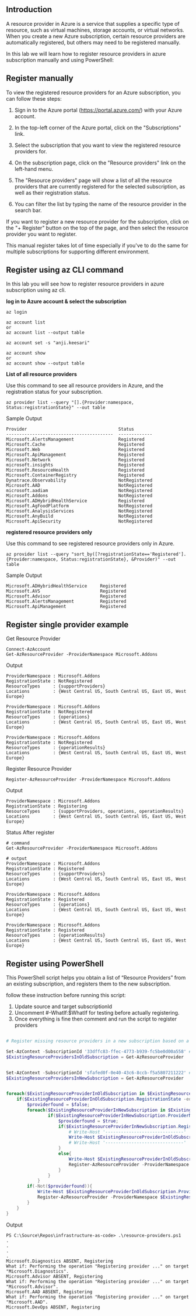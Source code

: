 ## Introduction

A resource provider in Azure is a service that supplies a specific type of resource, such as virtual machines, storage accounts, or virtual networks. When you create a new Azure subscription, certain resource providers are automatically registered, but others may need to be registered manually.

In this lab we will learn how to register resource providers in azure subscription manually and using PowerShell:
## Register manually

To view the registered resource providers for an Azure subscription, you can follow these steps:

1. Sign in to the Azure portal (<https://portal.azure.com/>) with your Azure account.

1. In the top-left corner of the Azure portal, click on the "Subscriptions" link.

1. Select the subscription that you want to view the registered resource providers for.

1. On the subscription page, click on the "Resource providers" link on the left-hand menu.

1. The "Resource providers" page will show a list of all the resource providers that are currently registered for the selected subscription, as well as their registration status.

1. You can filter the list by typing the name of the resource provider in the search bar.

If you want to register a new resource provider for the subscription, click on the "+ Register" button on the top of the page, and then select the resource provider you want to register.

This manual register takes lot of time especially if you've to do the same for multiple subscriptions for supporting different environment.

## Register using az CLI command

In this lab you will see how to register resource providers in azure subscription using az cli.

**log in to Azure account & select the subscription**

```
az login

az account list
or
az account list --output table

az account set -s "anji.keesari"

az account show
or
az account show --output table
```

**List of all resource providers**

Use this command to see all resource providers in Azure, and the registration status for your subscription.

```
az provider list --query "[].{Provider:namespace, Status:registrationState}" --out table
```


Sample Output

```
Provider                                   Status
-----------------------------------------  -------------
Microsoft.AlertsManagement                 Registered
Microsoft.Cache                            Registered
Microsoft.Web                              Registered
Microsoft.ApiManagement                    Registered
Microsoft.Network                          Registered
microsoft.insights                         Registered
Microsoft.ResourceHealth                   Registered
Microsoft.ContainerRegistry                Registered
Dynatrace.Observability                    NotRegistered
Microsoft.AAD                              NotRegistered
microsoft.aadiam                           NotRegistered
Microsoft.Addons                           NotRegistered
Microsoft.ADHybridHealthService            Registered
Microsoft.AgFoodPlatform                   NotRegistered
Microsoft.AnalysisServices                 NotRegistered
Microsoft.AnyBuild                         NotRegistered
Microsoft.ApiSecurity                      NotRegistered
```


**registered resource providers only**

Use this command to see registered resource providers only in Azure.

```
az provider list --query "sort_by([?registrationState=='Registered'].{Provider:namespace, Status:registrationState}, &Provider)" --out table
```

Sample Output

```
Microsoft.ADHybridHealthService     Registered
Microsoft.AVS                       Registered
Microsoft.Advisor                   Registered
Microsoft.AlertsManagement          Registered
Microsoft.ApiManagement             Registered
```
## Register single provider example

Get Resource Provider

```
Connect-AzAccount
Get-AzResourceProvider -ProviderNamespace Microsoft.Addons
```
Output

```
ProviderNamespace : Microsoft.Addons
RegistrationState : NotRegistered
ResourceTypes     : {supportProviders}
Locations         : {West Central US, South Central US, East US, West Europe}

ProviderNamespace : Microsoft.Addons
RegistrationState : NotRegistered
ResourceTypes     : {operations}
Locations         : {West Central US, South Central US, East US, West Europe}

ProviderNamespace : Microsoft.Addons
RegistrationState : NotRegistered
ResourceTypes     : {operationResults}
Locations         : {West Central US, South Central US, East US, West Europe}
```

Register Resource Provider

```
Register-AzResourceProvider -ProviderNamespace Microsoft.Addons
```
Output
```
ProviderNamespace : Microsoft.Addons
RegistrationState : Registering
ResourceTypes     : {supportProviders, operations, operationResults}
Locations         : {West Central US, South Central US, East US, West Europe}
```
Status After register

```
# command
Get-AzResourceProvider -ProviderNamespace Microsoft.Addons

# output
ProviderNamespace : Microsoft.Addons
RegistrationState : Registered
ResourceTypes     : {supportProviders}
Locations         : {West Central US, South Central US, East US, West Europe}

ProviderNamespace : Microsoft.Addons
RegistrationState : Registered
ResourceTypes     : {operations}
Locations         : {West Central US, South Central US, East US, West Europe}

ProviderNamespace : Microsoft.Addons
RegistrationState : Registered
ResourceTypes     : {operationResults}
Locations         : {West Central US, South Central US, East US, West Europe}

```

## Register using PowerShell

This PowerShell script helps you obtain a list of “Resource Providers” from an existing subscription, and registers them to the new subscription.

follow these instruction before running this script:

1. Update source and target subscriptionId 
1. Uncomment #-WhatIf:$WhatIf for testing before actually registering.
1. Once everything is fine then comment and run the script to register providers


``` ps1 title="resource-providers.ps1"

# Register missing resource providers in a new subscription based on a list from an old subscription

Set-AzContext -SubscriptionId '33dffc83-ffec-4773-b939-fc5be0d00a558' #old-subscription
$ExistingResourceProvidersInOldSubscription = Get-AzResourceProvider


Set-AzContext -SubscriptionId 'sfafed0f-0e40-43c6-8ccb-f5a5807211222' #new-subscription
$ExistingResourceProvidersInNewSubscription = Get-AzResourceProvider


foreach($ExistingResourceProviderInOldSubscription in $ExistingResourceProvidersInOldSubscription) {
    if($ExistingResourceProviderInOldSubscription.RegistrationState -eq 'Registered'){
        $providerfound = $false;
        foreach($ExistingResourceProviderInNewSubscription in $ExistingResourceProvidersInNewSubscription){
                if($ExistingResourceProviderInNewSubscription.ProviderNamespace -eq $ExistingResourceProviderInOldSubscription.ProviderNamespace){
                    $providerfound = $true;
                    if($ExistingResourceProviderInNewSubscription.RegistrationState -eq 'Registered'){
                        # Write-Host '------------------------------'
                        Write-Host $ExistingResourceProviderInOldSubscription.ProviderNamespace 'PRESENT, REGISTERED'
                        # Write-Host '------------------------------'
                    }
                    else{
                        Write-Host $ExistingResourceProviderInOldSubscription.ProviderNamespace 'PRESENT, UNREGISTERED, Registering'
                        Register-AzResourceProvider -ProviderNamespace $ExistingResourceProviderInOldSubscription.ProviderNamespace #-WhatIf:$WhatIf
                    }                        
                }
            }
        if(-Not($providerfound)){
            Write-Host $ExistingResourceProviderInOldSubscription.ProviderNamespace 'ABSENT, Registering'
            Register-AzResourceProvider -ProviderNamespace $ExistingResourceProviderInOldSubscription.ProviderNamespace #-WhatIf:$WhatIf
        }
    }
}

```

Output

```
PS C:\Source\Repos\infrastructure-as-code> .\resource-providers.ps1
.
.
.
.
Microsoft.Diagnostics ABSENT, Registering
What if: Performing the operation "Registering provider ..." on target "Microsoft.Diagnostics".
Microsoft.Advisor ABSENT, Registering
What if: Performing the operation "Registering provider ..." on target "Microsoft.Advisor".
Microsoft.AAD ABSENT, Registering
What if: Performing the operation "Registering provider ..." on target "Microsoft.AAD".
Microsoft.DevOps ABSENT, Registering
```